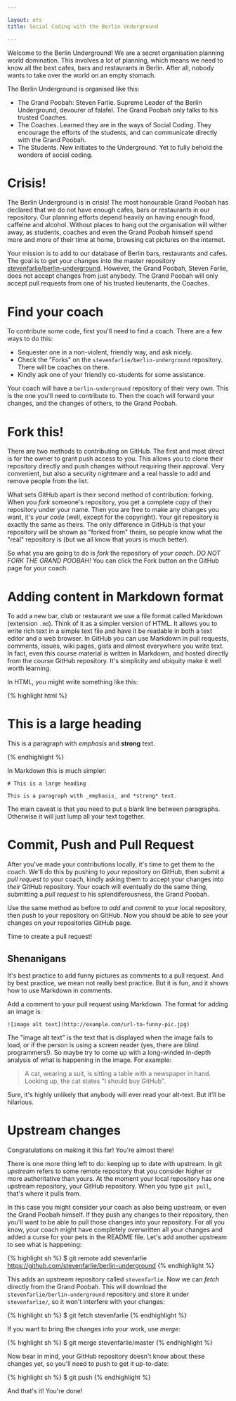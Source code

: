 ```yaml
---

layout: ots
title: Social Coding with the Berlin Underground

---
```


Welcome to the Berlin Underground! We are a secret organisation
planning world domination. This involves a lot of planning, which
means we need to know all the best cafes, bars and restaurants in
Berlin. After all, nobody wants to take over the world on an empty
stomach.

The Berlin Underground is organised like this:

* The Grand Poobah: Steven Farlie. Supreme Leader of the Berlin
  Underground, devourer of falafel. The Grand Poobah only talks to his
  trusted Coaches.
* The Coaches. Learned they are in the ways of Social Coding. They
  encourage the efforts of the students, and can communicate directly
  with the Grand Poobah.
* The Students. New initiates to the Underground. Yet to fully behold
  the wonders of social coding.

# Crisis!

The Berlin Underground is in crisis! The most honourable Grand Poobah
has declared that we do not have enough cafes, bars or restaurants in
our repository. Our planning efforts depend heavily on having enough
food, caffeine and alcohol. Without places to hang out the
organisation will wither away, as students, coaches and even the Grand
Poobah himself spend more and more of their time at home, browsing cat
pictures on the internet.

Your mission is to add to our database of Berlin bars, restaurants and
cafes. The goal is to get your changes into the master repository
[stevenfarlie/berlin-underground](https://github.com/stevenfarlie/berlin-underground). However,
the Grand Poobah, Steven Farlie, does not accept changes from just
anybody. The Grand Poobah will only accept pull requests from one of
his trusted lieutenants, the Coaches.

# Find your coach

To contribute some code, first you'll need to find a coach. There are
a few ways to do this:

* Sequester one in a non-violent, friendly way, and ask nicely.
* Check the "Forks" on the `stevenfarlie/berlin-underground`
  repository. There will be coaches on there.
* Kindly ask one of your friendly co-students for some assistance.

Your coach will have a `berlin-underground` repository of their very
own. This is the one you'll need to contribute to. Then the coach will
forward your changes, and the changes of others, to the Grand Poobah.

# Fork this!

There are two methods to contributing on GitHub. The first and most
direct is for the owner to grant push access to you. This allows you
to clone their repository directly and push changes without requiring
their approval. Very convenient, but also a security nightmare and a
real hassle to add and remove people from the list.

What sets GitHub apart is their second method of contribution:
forking. When you _fork_ someone's repository, you get a complete copy
of their repository under your name. Then you are free to make any
changes you want, it's _your code_ (well, except for the
copyright). Your git repository is exactly the same as theirs. The
only difference in GitHub is that your repository will be shown as
"forked from" theirs, so people know what the "real" repository is
(but we all know that yours is much better).

So what you are going to do is _fork_ the repository of _your
coach_. *DO NOT FORK THE GRAND POOBAH!* You can click the Fork button
on the GitHub page for your coach.

# Adding content in Markdown format

To add a new bar, club or restaurant we use a file format called
Markdown (extension `.md`). Think of it as a simpler version of
HTML. It allows you to write rich text in a simple text file and have
it be readable in both a text editor and a web browser. In GitHub you
can use Markdown in pull requests, comments, issues, wiki pages, gists
and almost everywhere you write text. In fact, even this course
material is written in Markdown, and hosted directly from the course
GitHub repository. It's simplicity and ubiquity make it well worth
learning.

In HTML, you might write something like this:

{% highlight html %}<h1>This is a large heading</h1> 
<p>This is a paragraph with <em>emphasis</em> and <strong>strong</strong> text.</p>
{% endhighlight %}

In Markdown this is much simpler:

    # This is a large heading

    This is a paragraph with _emphasis_ and *strong* text.

The main caveat is that you need to put a blank line between
paragraphs. Otherwise it will just lump all your text together.

# Commit, Push and Pull Request

After you've made your contributions locally, it's time to get them to
the coach. We'll do this by pushing to _your_ repository on GitHub,
then submit a _pull request_ to your coach, kindly asking them to
accept your changes into _their_ GitHub repository. Your coach will
eventually do the same thing, submitting a _pull request_ to his
splendiferousness, the Grand Poobah.

Use the same method as before to _add_ and _commit_ to your local
repository, then _push_ to your repository on GitHub. Now you should
be able to see your changes on your repositories GitHub page.

Time to create a pull request!

## Shenanigans

It's best practice to add funny pictures as comments to a pull
request. And by best practice, we mean not really best practice. But
it is fun, and it shows how to use Markdown in comments.

Add a comment to your pull request using Markdown. The format for
adding an image is:

    ![image alt text](http://example.com/url-to-funny-pic.jpg)
	
The "image alt text" is the text that is displayed when the image
fails to load, or if the person is using a screen reader (yes, there
are blind programmers!). So maybe try to come up with a long-winded
in-depth analysis of what is happening in the image. For example: 

> A cat, wearing a suit, is sitting a table with a newspaper in
> hand. Looking up, the cat states "I should buy GitHub".

Sure, it's highly unlikely that anybody will ever read your
alt-text. But it'll be hilarious.

# Upstream changes

Congratulations on making it this far! You're almost there!

There is one more thing left to do: keeping up to date with
upstream. In git _upstream_ refers to some remote repository that you
consider higher or more authoritative than yours. At the moment your
local repository has one upstream repository, your GitHub
repository. When you type `git pull`, that's where it pulls from.

In this case you might consider your coach as also being upstream, or
even the Grand Poobah himself. If they push any changes to their
repository, then you'll want to be able to pull those changes into
your repository. For all you know, your coach might have completely
overwritten all your changes and added a curse for your pets in the
README file. Let's add another upstream to see what is happening:

{% highlight sh %}
$ git remote add stevenfarlie https://github.com/stevenfarlie/berlin-underground
{% endhighlight %}

This adds an upstream repository called `stevenfarlie`. Now we can
_fetch_ directly from the Grand Poobah. This will download the
`stevenfarlie/berlin-underground` repository and store it under
`stevenfarlie/`, so it won't interfere with your changes:

{% highlight sh %}
$ git fetch stevenfarlie
{% endhighlight %}

If you want to bring the changes into your work, use _merge_:

{% highlight sh %}
$ git merge stevenfarlie/master
{% endhighlight %}

Now bear in mind, your GitHub repository doesn't know about these
changes yet, so you'll need to push to get it up-to-date:

{% highlight sh %}
$ git push
{% endhighlight %}

And that's it! You're done!
